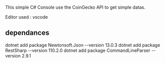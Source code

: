 This simple C# Console use the CoinGecko API to get simple datas.

Editor used : vscode 

## dependances
dotnet add package Newtonsoft.Json --version 13.0.3
dotnet add package RestSharp --version 110.2.0
dotnet add package CommandLineParser --version 2.9.1
